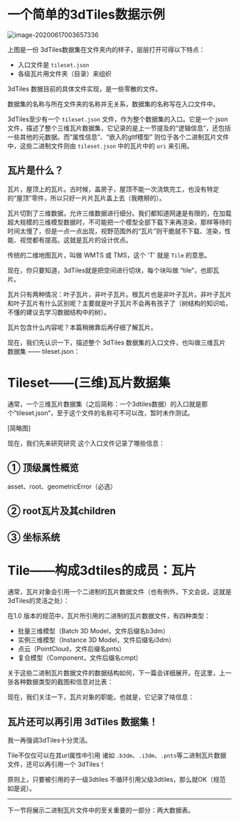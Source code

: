 # 一个简单的3dTiles数据示例

![image-20200617003657336](E:\Code\my-dev-notes\3dtiles-Notes\tutorial\attachments\image-20200617003657336.png)

上图是一份 3dTiles数据集在文件夹内的样子，层层打开可得以下特点：

- 入口文件是 `tileset.json`
- 各级瓦片用文件夹（目录）来组织

3dTiles 数据目前的具体文件实现，是一些零散的文件。 

数据集的名称与所在文件夹的名称并无关系，数据集的名称写在入口文件中。

3dTiles至少有一个 `tileset.json` 文件，作为整个数据集的入口。它是一个 json 文件，描述了整个三维瓦片数据集，它记录的是上一节提及的“逻辑信息”，还包括一些其他的元数据。而“属性信息”、“嵌入的gltf模型” 则位于各个二进制瓦片文件中，这些二进制文件则由 `tileset.json` 中的瓦片中的 `uri` 来引用。

## 瓦片是什么？

瓦片，屋顶上的瓦片。古时候，盖房子，屋顶不能一次浇筑完工，也没有特定的“屋顶”零件，所以只好一片片瓦片盖上去（我瞎掰的）。

瓦片切割了三维数据，允许三维数据进行细分。我们都知道网速是有限的，在加载超大规模的三维模型数据时，不可能把一个模型全部下载下来再渲染，那样等待的时间太慢了，但是一点一点出现，视野范围外的“瓦片”则干脆就不下载、渲染，性能、视觉都有提高。这就是瓦片的设计优点。

传统的二维地图瓦片，叫做 WMTS  或 TMS，这个 'T' 就是 `Tile` 的意思。

现在，你只要知道，3dTiles就是把空间进行切块，每个块叫做 “tile”，也即瓦片。

瓦片只有两种情况：叶子瓦片，非叶子瓦片。根瓦片也是非叶子瓦片。非叶子瓦片和叶子瓦片有什么区别呢？主要就是叶子瓦片不会再有孩子了（树结构的知识哈，不懂的建议去学习数据结构中的树）。

瓦片包含什么内容呢？本篇稍微靠后再仔细了解瓦片。

现在，我们先认识一下，描述整个 3dTiles 数据集的入口文件，也叫做三维瓦片数据集 —— tileset.json：

# Tileset——(三维)瓦片数据集

通常，一个三维瓦片数据集（之后简称：一个3dtiles数据）的入口就是那个”tileset.json“，至于这个文件的名称可不可以改，暂时未作测试。

[简略图]



现在，我们先来研究研究 这个入口文件记录了哪些信息：



## ① 顶级属性概览

asset、root、geometricError（必选）

## ② root瓦片及其children



## ③ 坐标系统



# Tile——构成3dtiles的成员：瓦片

通常，瓦片对象会引用一个二进制的瓦片数据文件（也有例外，下文会说，这就是3dTiles的灵活之处）：



在1.0 版本的规范中，瓦片所引用的二进制的瓦片数据文件，有四种类型：

- 批量三维模型（Batch 3D Model，文件后缀名b3dm）
- 实例三维模型（Instance 3D Model，文件后缀名i3dm）
- 点云（PointCloud，文件后缀名pnts）
- 复合模型（Component，文件后缀名cmpt）



关于这些二进制瓦片数据文件的数据结构如何，下一篇会详细展开。在这里，上一张各种数据类型的截图和信息对比表：



现在，我们关注一下，瓦片对象的职能，也就是，它记录了啥信息：



## 瓦片还可以再引用 3dTiles 数据集！

我一再强调3dTiles十分灵活。

Tile不仅仅可以在其uri属性中引用 诸如 `.b3dm`、`.i3dm`、`.pnts`等二进制瓦片数据文件，还可以再引用一个 3dTiles！



原则上，只要被引用的子一级3dtiles 不循环引用父级3dtiles，那么就OK（规范如是说）。





---

下一节将展示二进制瓦片文件中的至关重要的一部分：两大数据表。